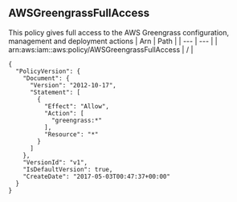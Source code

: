 
## AWSGreengrassFullAccess
This policy gives full access to the AWS Greengrass configuration, management and deployment actions
| Arn | Path |
| --- | --- |
| arn:aws:iam::aws:policy/AWSGreengrassFullAccess | / |
```
{
  "PolicyVersion": {
    "Document": {
      "Version": "2012-10-17",
      "Statement": [
        {
          "Effect": "Allow",
          "Action": [
            "greengrass:*"
          ],
          "Resource": "*"
        }
      ]
    },
    "VersionId": "v1",
    "IsDefaultVersion": true,
    "CreateDate": "2017-05-03T00:47:37+00:00"
  }
}
```
